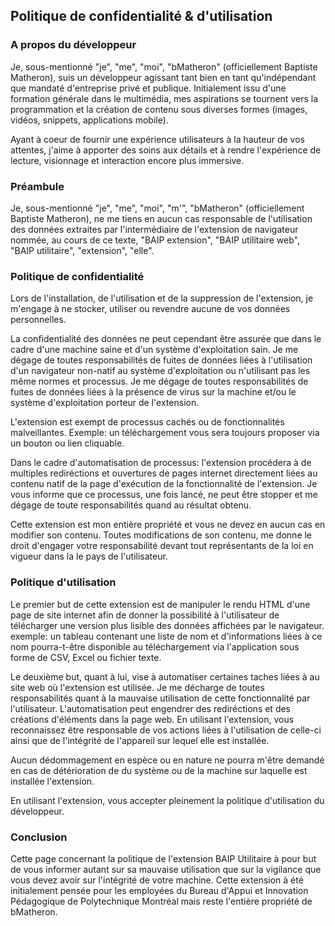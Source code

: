 ## Politique de confidentialité & d'utilisation

### A propos du développeur
Je, sous-mentionné "je", "me", "moi", "bMatheron" (officiellement Baptiste Matheron), suis un développeur agissant tant bien en tant qu'indépendant que mandaté d'entreprise privé et publique.
Initialement issu d'une formation générale dans le multimédia, mes aspirations se tournent vers la programmation et la création de contenu sous diverses formes (images, vidéos, snippets, applications mobile).

Ayant à coeur de fournir une expérience utilisateurs à la hauteur de vos attentes, j'aime à apporter des soins aux détails et à rendre l'expérience de lecture, visionnage et interaction encore plus immersive.


### Préambule
Je, sous-mentionné "je", "me", "moi", "m'", "bMatheron" (officiellement Baptiste Matheron), ne me tiens en aucun cas responsable de l'utilisation des données extraites par l'intermédiaire de l'extension de navigateur nommée, au cours de ce texte, "BAIP extension", "BAIP utilitaire web",  "BAIP utilitaire", "extension", "elle".



### Politique de confidentialité
Lors de l'installation, de l'utilisation et de la suppression de l'extension, je m'engage à ne stocker, utiliser ou revendre aucune de vos données personnelles.

La confidentialité des données ne peut cependant être assurée que dans le cadre d'une machine saine et d'un système d'exploitation sain. Je me dégage de toutes responsabilités de fuites de données liées à l'utilisation d'un navigateur non-natif au système d'exploitation ou n'utilisant pas les même normes et processus. Je me dégage de toutes responsabilités de fuites de données liées à la présence de virus sur la machine et/ou le système d'exploitation porteur de l'extension.

L'extension est exempt de processus cachés ou de fonctionnalités malveillantes. Exemple: un téléchargement vous sera toujours proposer via un bouton ou lien cliquable.

Dans le cadre d'automatisation de processus: l'extension procédera à de multiples rediréctions et ouvertures de pages internet directement liées au contenu natif de la page d'exécution de la fonctionnalité de l'extension. Je vous informe que ce processus, une fois lancé, ne peut être stopper et me dégage de toute responsabilités quand au résultat obtenu.

Cette extension est mon entière propriété et vous ne devez en aucun cas en modifier son contenu. Toutes modifications de son contenu, me donne le droit d'engager votre responsabilité devant tout représentants de la loi en vigueur dans la le pays de l'utilisateur.


### Politique d'utilisation

Le premier but de cette extension est de manipuler le rendu HTML d'une page de site internet afin de donner la possibilité à l'utilisateur de télécharger une version plus lisible des données affichées par le navigateur. exemple: un tableau contenant une liste de nom et d'informations liées à ce nom pourra-t-être disponible au téléchargement via l'application sous forme de CSV, Excel ou fichier texte.

Le deuxième but, quant à lui, vise à automatiser certaines taches liées à au site web où l'extension est utilisée. Je me décharge de toutes responsabilités quant à la mauvaise utilisation de cette fonctionnalité par l'utilisateur.
L'automatisation peut engendrer des rediréctions et des créations d'éléments dans la page web.
En utilisant l'extension, vous reconnaissez être responsable de vos actions liées à l'utilisation de celle-ci ainsi que de l'intégrité de l'appareil sur lequel elle est installée. 

Aucun dédommagement en espèce ou en nature ne pourra m'être demandé en cas de détérioration de du système ou de la machine sur laquelle est installée l'extension.

En utilisant l'extension, vous accepter pleinement la politique d'utilisation du développeur.

### Conclusion

Cette page concernant la politique de l'extension BAIP Utilitaire à pour but de vous informer autant sur sa mauvaise utilisation que sur la vigilance que vous devez avoir sur l'intégrité de votre machine. Cette extension à été initialement pensée pour les employées du Bureau d'Appui et Innovation Pédagogique de Polytechnique Montréal mais reste l'entière propriété de bMatheron.